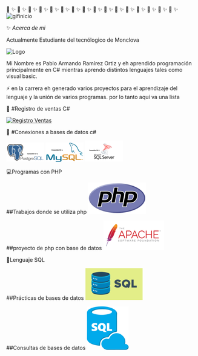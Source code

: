 🌆 ✨ 🌆 ✨ 🌆 ✨ 🌆 ✨ 🌆 ✨ 🌆 ✨ 🌆 ✨ 🌆 ✨ 🌆 ✨ 🌆 ✨ 🌆 ✨ 🌆 ✨ 🌆 ✨ 🌆 ✨ 🌆 ✨ 🌆 ✨ 
![gifinicio](https://static.wixstatic.com/media/97b295_343224e0b87544f6b1e301fabbe07d6e~mv2.gif)


:sparkles: _Acerca de mi_

Actualmente Estudiante del tecnólogico de Monclova

![Logo](https://encrypted-tbn0.gstatic.com/images?q=tbn:ANd9GcTu-QMOHLu3qg98Ojrfm2HYzbVzDBGzMpbun1omw5UcT0fEbBuAAjwZ8OI2a5IjvQjGKD4&usqp=CAU)

Mi Nombre es Pablo Armando Ramírez Ortiz y eh aprendido programación principalmente en C# mientras aprendo distintos lenguajes tales como visual basic.

:zap: en la carrera eh generado varios proyectos para el aprendizaje del lenguaje y la unión de varios programas. por lo tanto aquí va una lista 

🏦 #Registro de ventas C#

[![Registro Ventas](https://github.com/Ramirez5034/Ramirez5034/blob/main/Imagenes/Texto%20del%20p%C3%A1rrafo.png)](https://github.com/Ramirez5034/Proyecto-Final-Control_de_Registro_de_Ventas)

🐬 #Conexiones a bases de datos c#

[![Postgre](https://github.com/Ramirez5034/Ramirez5034/blob/main/Imagenes/Postgre.png)](https://github.com/Ramirez5034/PruebaPostgresql)
[![conexion a Mysql](https://github.com/Ramirez5034/Ramirez5034/blob/main/Imagenes/mysql.png)](https://github.com/Ramirez5034/ConexionMysql)
[![conexion a Sql](https://github.com/Ramirez5034/Ramirez5034/blob/main/Imagenes/SQL.png)](https://github.com/Ramirez5034/ConexionSql)

💻Programas con PHP

##Trabajos donde se utiliza php
[![uso de php](https://github.com/Ramirez5034/Ramirez5034/blob/main/Imagenes/php.png)](https://github.com/Ramirez5034/DESAROOLLO-APLICACIONES-WEB-UNIDAD-2)

##proyecto de php con base de datos
[![Proyecto](https://github.com/Ramirez5034/Ramirez5034/blob/main/Imagenes/Apache.png)](https://github.com/Ramirez5034/Proyecto-Desarrollo-web)

🏬Lenguaje SQL

##Prácticas de bases de datos
[![Practicas](https://github.com/Ramirez5034/Ramirez5034/blob/main/Imagenes/sql%20c.png)](https://github.com/Ramirez5034/Practicas)

##Consultas de bases de datos
[![Consultas](https://github.com/Ramirez5034/Ramirez5034/blob/main/Imagenes/consulta.png)](https://github.com/Ramirez5034/Consultas_topicos_BD)


